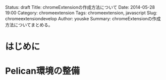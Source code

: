 Status: draft
Title: chromeExtensionの作成方法について
Date: 2014-05-28 19:00
Category: chromeextension
Tags: chromeextension, javascript
Slug: chromeextensiondevelop
Author: youske
Summary: chromeExtensionの作成方法についてまとめる。

# はじめに


# Pelican環境の整備
